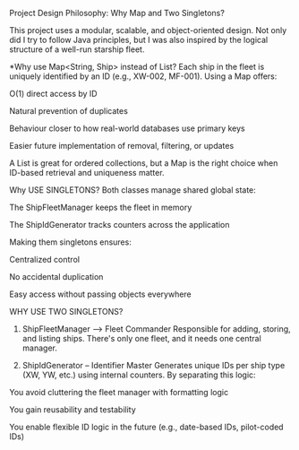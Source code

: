 Project Design Philosophy: Why Map and Two Singletons?

This project uses a modular, scalable, and object-oriented design. Not only did I try to follow Java principles, but I was also inspired by the logical structure of a well-run starship fleet.

*Why use Map<String, Ship> instead of List<Ship>?
Each ship in the fleet is uniquely identified by an ID (e.g., XW-002, MF-001). Using a Map offers:

O(1) direct access by ID

Natural prevention of duplicates

Behaviour closer to how real-world databases use primary keys

Easier future implementation of removal, filtering, or updates

A List is great for ordered collections, but a Map is the right choice when ID-based retrieval and uniqueness matter.

Why USE SINGLETONS?
Both classes manage shared global state:

The ShipFleetManager keeps the fleet in memory

The ShipIdGenerator tracks counters across the application

Making them singletons ensures:

Centralized control

No accidental duplication

Easy access without passing objects everywhere

WHY USE TWO SINGLETONS?
1. ShipFleetManager –> Fleet Commander
Responsible for adding, storing, and listing ships. There's only one fleet, and it needs one central manager.

2. ShipIdGenerator – Identifier Master
Generates unique IDs per ship type (XW, YW, etc.) using internal counters. By separating this logic:

You avoid cluttering the fleet manager with formatting logic

You gain reusability and testability

You enable flexible ID logic in the future (e.g., date-based IDs, pilot-coded IDs)
